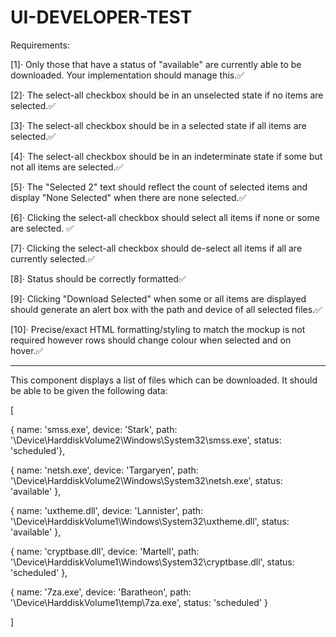 # UI-DEVELOPER-TEST

Requirements: 

[1]· Only those that have a status of "available" are currently able to be downloaded. Your implementation should manage this.✅

[2]· The select-all checkbox should be in an unselected state if no items are selected.✅

[3]· The select-all checkbox should be in a selected state if all items are selected.✅

[4]· The select-all checkbox should be in an indeterminate state if some but not all items are selected.✅

[5]· The "Selected 2" text should reflect the count of selected items and display "None Selected" when there are none selected.✅

[6]· Clicking the select-all checkbox should select all items if none or some are selected. ✅ 

[7]· Clicking the select-all checkbox should de-select all items if all are currently selected.✅

[8]· Status should be correctly formatted✅

[9]· Clicking "Download Selected" when some or all items are displayed should generate an alert box with the path and device of all selected files.✅

[10]· Precise/exact HTML formatting/styling to match the mockup is not required however rows should change colour when selected and on hover.✅




------------------------------------------------------------------

This component displays a list of files which can be downloaded. It should be able to be given the following data:

[

{ name: 'smss.exe', device: 'Stark', path: '\\Device\\HarddiskVolume2\\Windows\\System32\\smss.exe', status: 'scheduled'},

{ name: 'netsh.exe', device: 'Targaryen', path: '\\Device\\HarddiskVolume2\\Windows\\System32\\netsh.exe', status: 'available' },

{ name: 'uxtheme.dll', device: 'Lannister', path: '\\Device\\HarddiskVolume1\\Windows\\System32\\uxtheme.dll', status: 'available' },

{ name: 'cryptbase.dll', device: 'Martell', path: '\\Device\\HarddiskVolume1\\Windows\\System32\\cryptbase.dll', status: 'scheduled' },

{ name: '7za.exe', device: 'Baratheon', path: '\\Device\\HarddiskVolume1\\temp\\7za.exe', status: 'scheduled' }

]
